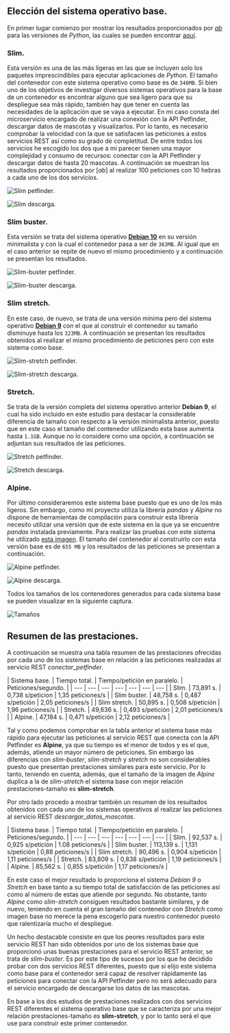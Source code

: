 ## Elección del sistema operativo base.

En primer lugar comienzo por mostrar los resultados proporcionados por [*ab*](https://httpd.apache.org/docs/2.4/programs/ab.html) para las versiones de *Python*, las cuales se pueden encontrar [aquí](https://hub.docker.com/_/python).

### Slim.

Esta versión es una de las más ligeras en las que se incluyen solo los paquetes imprescindibles para ejecutar aplicaciones de *Python*. El tamaño del contenedor con este sistema operativo como base es de `346MB`. Si bien uno de los objetivos de investigar diversos sistemas operativos para la base de un contenedor es encontrar alguno que sea ligero para que su despliegue sea más rápido, también hay que tener en cuenta las necesidades de la aplicación que se vaya a ejecutar. En mi caso consta del microservicio encargado de realizar una conexión con la API Petfinder, descargar datos de mascotas y visualizarlos. Por lo tanto, es necesario comprobar la velocidad con la que se satisfacen las peticiones a estos servicios REST así como su grado de completitud. De entre todos los servicios he escogido los dos que a mi parecer tienen una mayor complejidad y consumo de recursos: conectar con la API Petfinder y descargar datos de hasta 20 mascotas. A continuación se muestran los resultados proporcionados por [*ab*] al realizar 100 peticiones con 10 hebras a cada uno de los dos servicios.

![Slim petfinder.](https://github.com/lidiasm/ProyectoCC/blob/master/docs/imgs/ab%20slim%20conexi%C3%B3n.png)

![Slim descarga.](https://github.com/lidiasm/ProyectoCC/blob/master/docs/imgs/ab%20slim%20descargar%20datos.png)

### Slim buster.

Esta versión se trata del sistema operativo [**Debian 10**](https://wiki.debian.org/DebianBuster) en su versión minimalista y con la cual el contenedor pasa a ser de `363MB`. Al igual que en el caso anterior se repite de nuevo el mismo procedimiento y a continuación se presentan los resultados.

![Slim-buster petfinder.](https://github.com/lidiasm/ProyectoCC/blob/master/docs/imgs/ab%20slim-buster%20conexi%C3%B3n.png)

![Slim-buster descarga.](https://github.com/lidiasm/ProyectoCC/blob/master/docs/imgs/ab%20slim-buster%20descargar%20datos.png)

### Slim stretch.

En este caso, de nuevo, se trata de una versión mínima pero del sistema operativo [**Debian 9**](https://wiki.debian.org/DebianStretch) con el que al construir el contenedor su tamaño disminuye hasta los `323MB`. A continuación se presentan los resultados obtenidos al realizar el mismo procedimiento de peticiones pero con este sistema como base.

![Slim-stretch petfinder.](https://github.com/lidiasm/ProyectoCC/blob/master/docs/imgs/ab%20slim-stretch%20conexi%C3%B3n.png)

![Slim-stretch descarga.](https://github.com/lidiasm/ProyectoCC/blob/master/docs/imgs/ab%20slim-stretch%20descargar%20datos.png)

### Stretch.

Se trata de la versión completa del sistema operativo anterior **Debian 9**, el cual ha sido incluido en este estudio para destacar la considerable diferencia de tamaño con respecto a la versión minimalista anterior, puesto que en este caso el tamaño del contenedor utilizando esta base aumenta hasta `1.1GB`. Aunque no lo considere como una opción, a continuación se adjuntan sus resultados de las peticiones.

![Stretch petfinder.](https://github.com/lidiasm/ProyectoCC/blob/master/docs/imgs/ab%20stretch%20conexi%C3%B3n.png)

![Stretch descarga.](https://github.com/lidiasm/ProyectoCC/blob/master/docs/imgs/ab%20stretch%20descargar%20datos.png)

### Alpine.

Por último consideraremos este sistema base puesto que es uno de los más ligeros. Sin embargo, como mi proyecto utiliza la librería *pandas* y *Alpine* no dispone de herramientas de compilación para construir esta librería necesito utilizar una versión que de este sistema en la que ya se encuentre *pandas* instalada previamente. Para realizar las pruebas con este sistema he utilizado [esta imagen](https://hub.docker.com/r/quoinedev/python3.6-pandas-alpine). 
El tamaño del contenedor al construirlo con esta versión base es de `655 MB` y los resultados de las peticiones se presentan a continuación.

![Alpine petfinder.](https://github.com/lidiasm/ProyectoCC/blob/master/docs/imgs/ab%20alpine%20conexi%C3%B3n.png)

![Alpine descarga.](https://github.com/lidiasm/ProyectoCC/blob/master/docs/imgs/ab%20alpine%20descargar%20datos.png)

Todos los tamaños de los contenedores generados para cada sistema base se pueden visualizar en la siguiente captura.

![Tamaños](https://github.com/lidiasm/ProyectoCC/blob/master/docs/imgs/tams.png)

## Resumen de las prestaciones.

A continuación se muestra una tabla resumen de las prestaciones ofrecidas por cada uno de los sistemas base en relación a las peticiones realizadas al servicio REST *conectar_petfinder*.

| Sistema base. | Tiempo total. | Tiempo/petición en paralelo. | Peticiones/segundo. |
| --- | --- | --- | --- | --- | --- | --- |
| Slim. | 73,891 s. | 0,738 s/peticion | 1,35 peticiones/s |
| Slim buster. | 48,758 s. | 0,487 s/petición | 2,05 peticiones/s |
| Slim stretch. | 50,895 s. | 0,508 s/petición | 1,96 peticiones/s |
| Stretch. | 49,636 s. | 0,493 s/petición | 2,01 peticiones/s |
| Alpine. | 47,184 s. | 0,471 s/petición | 2,12 peticiones/s |

Tal y como podemos comprobar en la tabla anterior el sistema base más rápido para ejecutar las peticiones al servicio REST que conecta con la API Petfinder es **Alpine**, ya que su tiempo es el menor de todos y es el que, además, atiende un mayor número de peticiones. Sin embargo las diferencias con *slim-buster*, *slim-stretch* y *stretch* no son considerables puesto que presentan prestaciones similares para este servicio. Por lo tanto, teniendo en cuenta, además, que el tamaño de la imagen de *Alpine* duplica a la de *slim-stretch* el sistema base con mejor relación prestaciones-tamaño es **slim-stretch**. 

Por otro lado procedo a mostrar también un resumen de los resultados obtenidos con cada uno de los sistemas operativos al realizar las peticiones al servicio REST *descargar_datos_mascotas*.

| Sistema base. | Tiempo total. | Tiempo/petición en paralelo. | Peticiones/segundo. |
| --- | --- | --- | --- | --- | --- | --- |
| Slim. | 92,537 s. | 0,925 s/petición | 1.08 peticiones/s |
| Slim buster. | 113,139 s. | 1,131 s/petición | 0,88 peticiones/s |
| Slim stretch. | 90,496 s. | 0,904 s/petición | 1,11 peticiones/s |
| Stretch. | 83,809 s. | 0,838 s/petición | 1,19 peticiones/s |
| Alpine. | 85,562 s. | 0,855 s/petición | 1,17 peticiones/s |

En este caso el mejor resultado lo proporciona el sistema *Debian 9* o *Stretch* en base tanto a su tiempo total de satisfacción de las peticiones así como al número de estas que atiende por segundo. No obstante, tanto *Alpine* como *slim-stretch* consiguen resultados bastante similares, y de nuevo, teniendo en cuenta el gran tamaño del contenedor con *Stretch* como imagen base no merece la pena escogerlo para nuestro contenedor puesto que ralentizaría mucho el despliegue. 

Un hecho destacable consiste en que los peores resultados para este servicio REST han sido obtenidos por uno de los sistemas base que proporcionó unas buenas prestaciones para el servicio REST anterior, se trata de *slim-buster*. Es por este tipo de sucesos por los que he decidido probar con dos servicios REST diferentes, puesto que si elijo este sistema como base para el contenedor será capaz de resolver rápidamente las peticiones para conectar con la API Petfinder pero no será adecuado para el servicio encargado de descargarse los datos de las mascotas. 

En base a los dos estudios de prestaciones realizados con dos servicios REST diferentes el sistema operativo base que se caracteriza por una mejor relación prestaciones-tamaño es **slim-stretch**, y por lo tanto será el que use para construir este primer contenedor.